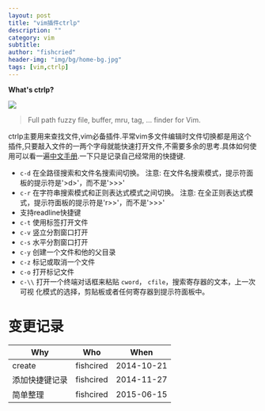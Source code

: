 ```yaml
---
layout: post
title: "vim插件ctrlp"
description: ""
category: vim
subtitle:
author: "fishcried"
header-img: "img/bg/home-bg.jpg"
tags: [vim,ctrlp]
---
```


**What's ctrlp?**

![](http://zuyunfei.com/images/ctrl-p-buttons.png)

> Full path fuzzy file, buffer, mru, tag, ... finder for Vim.

ctrlp主要用来查找文件,vim必备插件.平常vim多文件编辑时文件切换都是用这个插件,只要敲入文件的一两个字母就能快速打开文件,不需要多余的思考.具体如何使用可以看一遍[中文手册](http://blog.codepiano.com/pages/ctrlp-cn.dark.html).一下只是记录自己经常用的快捷键.


- `c-d` 
  在全路径搜索和文件名搜索间切换。
  注意: 在文件名搜索模式，提示符面板的提示符是'\>d\>'，而不是'\>\>\>'
- `c-r`
  在字符串搜索模式和正则表达式模式之间切换。
  注意: 在全正则表达式模式，提示符面板的提示符是'r\>\>'，而不是'\>\>\>'
- 支持readline快捷键
- `c-t`
  使用标签打开文件
- `c-v`
  竖立分割窗口打开
- `c-s`
  水平分割窗口打开
- `c-y`
  创建一个文件和他的父目录
- `c-z`
  标记或取消一个文件
- `c-o`
  打开标记文件
- `c-\\`
  打开一个终端对话框来粘贴 `cword`， `cfile`，搜索寄存器的文本，上一次可视 化模式的选择，剪贴板或者任何寄存器到提示符面板中。


# 变更记录

|Why | Who | When |
|----|-----|------|
|create|fishcired|2014-10-21 |
|添加快捷键记录|fishcired|2014-11-27  |
|简单整理|fishcired|2015-06-15   |
